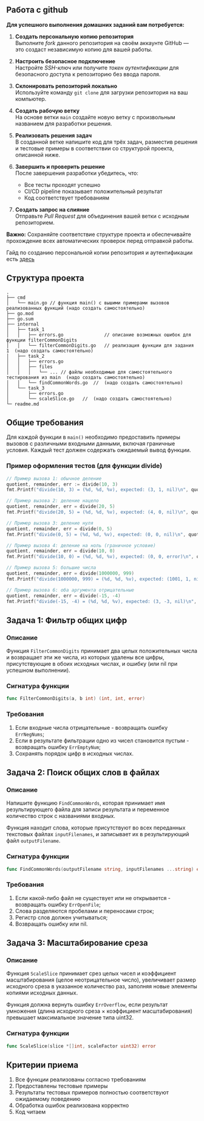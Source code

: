 ## Работа с github

**Для успешного выполнения домашних заданий вам потребуется:**

1. **Создать персональную копию репозитория**  
   Выполните *fork* данного репозитория на своём аккаунте GitHub — это создаст независимую копию для вашей работы.

2. **Настроить безопасное подключение**  
   Настройте *SSH-ключ* или получите *токен аутентификации* для безопасного доступа к репозиторию без ввода пароля.

3. **Склонировать репозиторий локально**  
   Используйте команду `git clone` для загрузки репозитория на ваш компьютер.

4. **Создать рабочую ветку**  
   На основе ветки `main` создайте новую ветку с произвольным названием для разработки решения.

5. **Реализовать решения задач**  
   В созданной ветке напишите код для трёх задач, разместив решения и тестовые примеры в соответствии со структурой проекта, описанной ниже.

6. **Завершить и проверить решение**  
   После завершения разработки убедитесь, что:
   - Все тесты проходят успешно
   - CI/CD pipeline показывает положительный результат
   - Код соответствует требованиям

7. **Создать запрос на слияние**  
   Отправьте *Pull Request* для объединения вашей ветки с исходным репозиторием.

**Важно:** Сохраняйте соответствие структуре проекта и обеспечивайте прохождение всех автоматических проверок перед отправкой работы.

Гайд по созданию персональной копии репозитория и аутентификации есть [здесь](https://helix-hall-bf9.notion.site/Git-guide-112319051df04397921bfb0a8c2cd539)

## Структура проекта
```
.
├── cmd
│   └── main.go // функция main() с вышими примерами вызовов реализованных функций (надо создать самостоятельно)
├── go.mod
├── go.sum
├── internal
│   ├── task_1
│   │   ├── errors.go               // описание возможных ошибок для функции filterCommonDigits
│   │   └── filterCommonDigits.go   // реализация функции для задания 1  (надо создать самостоятельно)
│   ├── task_2
│   │   ├── errors.go
│   │   ├── files
│   │   │   └── ... // файлы необходимые для самостоятельного тестирования из main  (надо создать самостоятельно)
│   │   └── findCommonWords.go  //  (надо создать самостоятельно)
│   └── task_3
│       ├── errors.go
│       └── scaleSlice.go   //  (надо создать самостоятельно)
└─ readme.md
```

## Общие требования
Для каждой функции в `main()` необходимо предоставить примеры вызовов с различными входными данными, включая граничные условия. Каждый тест должен содержать ожидаемый вывод функции.

### Пример оформления тестов (для функции divide)
```go
// Пример вызова 1: обычное деление
quotient, remainder, err := divide(10, 3)
fmt.Printf("divide(10, 3) = (%d, %d, %v), expected: (3, 1, nil)\n", quotient, remainder, err)

// Пример вызова 2: деление нацело
quotient, remainder, err = divide(20, 5)
fmt.Printf("divide(20, 5) = (%d, %d, %v), expected: (4, 0, nil)\n", quotient, remainder, err)

// Пример вызова 3: деление нуля
quotient, remainder, err = divide(0, 5)
fmt.Printf("divide(0, 5) = (%d, %d, %v), expected: (0, 0, nil)\n", quotient, remainder, err)

// Пример вызова 4: деление на ноль (граничное условие)
quotient, remainder, err = divide(10, 0)
fmt.Printf("divide(10, 0) = (%d, %d, %v), expected: (0, 0, error)\n", quotient, remainder, err)

// Пример вызова 5: большие числа
quotient, remainder, err = divide(1000000, 999)
fmt.Printf("divide(1000000, 999) = (%d, %d, %v), expected: (1001, 1, nil)\n", quotient, remainder, err)

// Пример вызова 6: оба аргумента отрицательные
quotient, remainder, err = divide(-15, -4)
fmt.Printf("divide(-15, -4) = (%d, %d, %v), expected: (3, -3, nil)\n", quotient, remainder, err)
```

## Задача 1: Фильтр общих цифр

### Описание
Функция `FilterCommonDigits` принимает два целых положительных числа и возвращает эти же числа, из которых удалены все цифры, присутствующие в обоих исходных числах, и ошибку (или nil при успешном выполнении).


### Сигнатура функции
```go
func FilterCommonDigits(a, b int) (int, int, error)
```


### Требования
1. Если входные числа отрицательные - возвращать ошибку `ErrNegNums`;
2. Если в результате фильтрации одно из чисел становится пустым - возвращать ошибку `ErrEmptyNum`;
3. Сохранять порядок цифр в исходных числах.


## Задача 2: Поиск общих слов в файлах

### Описание
Напишите функцию `FindCommonWords`, которая принимает имя результирующего файла для записи результата и переменное количество строк с названиями входных. 

Функция находит слова, которые присутствуют во всех переданных текстовых файлах `inputFilenames`, и записывает их в результирующий файл `outputFilename`.

### Сигнатура функции
```go
func FindCommonWords(outputFilename string, inputFilenames ...string) error
```

### Требования
1. Если какой-либо файл не существует или не открывается - возвращать ошибку `ErrOpenFile`;
2. Слова разделяются пробелами и переносами строк;
3. Регистр слов должен учитываться;
4. Возвращать ошибку или nil.

## Задача 3: Масштабирование среза

### Описание
Функция `ScaleSlice` принимает срез целых чисел и коэффициент масштабирования (целое неотрицательное число), увеличивает размер исходного среза в указанное количество раз, заполняя новые элементы копиями исходных данных. 

Функция должна вернуть ошибку `ErrOverflow`, если результат умножения (длина исходного среза × коэффициент масштабирования) превышает максимальное значение типа uint32.

### Сигнатура функции
```go
func ScaleSlice(slice *[]int, scaleFactor uint32) error
```

## Критерии приема
1. Все функции реализованы согласно требованиям
2. Предоставлены тестовые примеры 
3. Результаты тестовых примеров полностью соответствуют ожидаемому поведению
4. Обработка ошибок реализована корректно
5. Код читаем 
